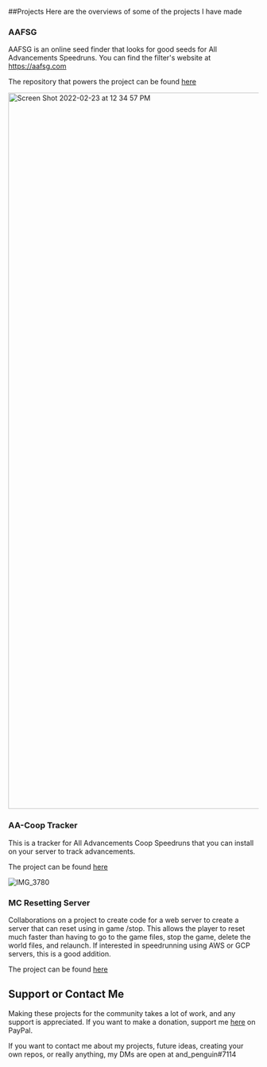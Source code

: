 ##Projects
Here are the overviews of some of the projects I have made

### AAFSG

AAFSG is an online seed finder that looks for good seeds for All Advancements Speedruns. You can find the filter's website at https://aafsg.com

The repository that powers the project can be found [here](https://github.com/andpenguin/AAFSG) 

<img width="1440" alt="Screen Shot 2022-02-23 at 12 34 57 PM" src="https://user-images.githubusercontent.com/71165067/155404781-acd0487b-11e0-4016-ac0a-a69ba895b0a3.png">

### AA-Coop Tracker

This is a tracker for All Advancements Coop Speedruns that you can install on your server to track advancements.

The project can be found [here](https://github.com/andpenguin/AA-Coop-Tracker) 

![IMG_3780](https://user-images.githubusercontent.com/71165067/130373396-ba9b152d-a04c-40d7-acdf-219f5575b99d.jpeg)


### MC Resetting Server

Collaborations on a project to create code for a web server to create a server that can reset using in game /stop. This allows the player to reset much faster than having to go to the game files, stop the game, delete the world files, and relaunch. If interested in speedrunning using AWS or GCP servers, this is a good addition.

The project can be found [here](https://github.com/andpenguin/MCSRS) 

## Support or Contact Me

Making these projects for the community takes a lot of work, and any support is appreciated. If you want to make a donation, support me [here](https://www.paypal.com/donate/?hosted_button_id=YHS2HDH2G4K62) on PayPal.

If you want to contact me about my projects, future ideas, creating your own repos, or really anything, my DMs are open at and_penguin#7114
